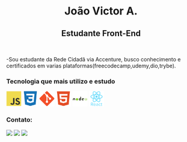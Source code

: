 <h1 align="center">João Victor A.</h1>
<h2 align="center">Estudante Front-End</h2>

<br>

-Sou estudante da Rede Cidadã via Accenture, busco conhecimento e certificados em varias plataformas(freecodecamp,udemy,dio,trybe).

<h3>Tecnologia que mais utilizo e estudo</h3>

<p align="left">
<img width="40" height="40" src="https://raw.githubusercontent.com/devicons/devicon/master/icons/javascript/javascript-original.svg" styles="display: inline" />
<img width="40" height="40" src="https://raw.githubusercontent.com/devicons/devicon/master/icons/css3/css3-plain.svg" styles="display: inline" />
<img width="40" height="40" src="https://raw.githubusercontent.com/devicons/devicon/master/icons/git/git-plain.svg" styles="display: inline" />
<img width="40" height="40" src="https://raw.githubusercontent.com/devicons/devicon/master/icons/html5/html5-plain.svg" styles="display: inline" />
<img width="40" height="40" src="https://raw.githubusercontent.com/devicons/devicon/master/icons/nodejs/nodejs-original-wordmark.svg" styles="display: inline" />
<img width="40" height="40" src="https://raw.githubusercontent.com/devicons/devicon/master/icons/react/react-original-wordmark.svg" styles="display: inline"/>
</p>

<h3 align="left">Contato:</h3>

<p align="left">
<a href="https://www.linkedin.com/in/jvas1999/"><img src="https://img.shields.io/badge/JoãoVictor-%230077B5.svg?&style=for-the-badge&logo=linkedin&logoColor=white" /></a>
<a href="mailto:jvas1999@gmail.com"><img src="https://img.shields.io/badge/jvas1999@gail.com-D14836?style=for-the-badge&logo=gmail&logoColor=white)"/></a>
<a href="https://www.instagram.com/dalestinho1/"><img src="https://img.shields.io/badge/dalestinho1-E4405F?style=for-the-badge&logo=instagram&logoColor=white"/><a/>
</p>
